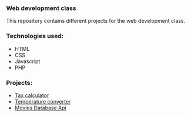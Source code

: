 ### Web development class
This repository contains different projects for the web development class.

### Technologies used:
- HTML
- CSS
- Javascript
- PHP

### Projects:
- [Tax calculator](tax_calculator)
- [Temperature converter](temperature_converter)
- [Movies Database Api](movies_api_mandatory)